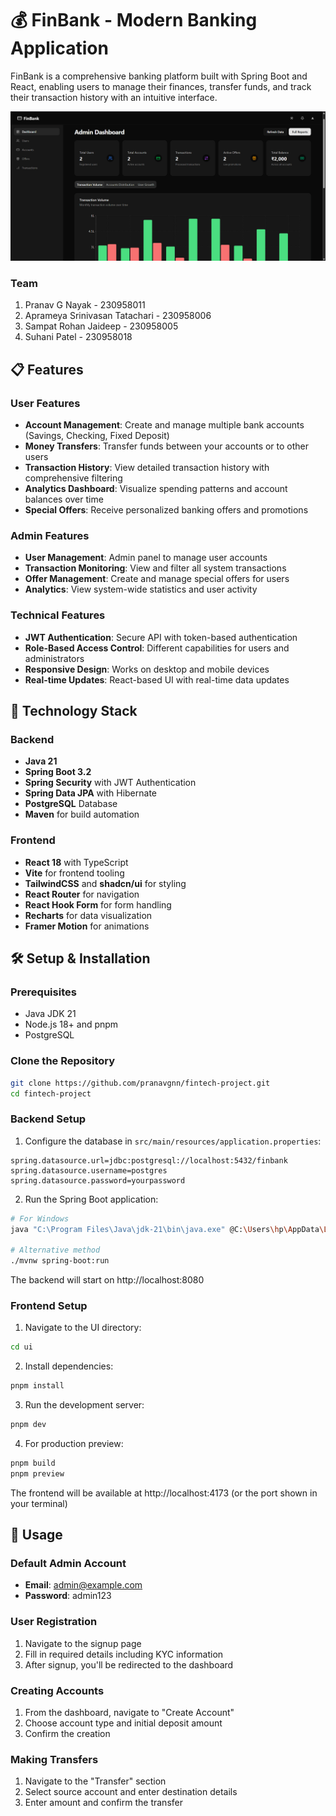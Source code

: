 # 💰 FinBank - Modern Banking Application

FinBank is a comprehensive banking platform built with Spring Boot and React, enabling users to manage their finances, transfer funds, and track their transaction history with an intuitive interface.

![FinBank Dashboard](https://github.com/pranavgnn/fintech-project/raw/main/screenshots/dashboard.png)

### Team

1. Pranav G Nayak - 230958011
2. Aprameya Srinivasan Tatachari - 230958006
3. Sampat Rohan Jaideep - 230958005
4. Suhani Patel - 230958018

## 📋 Features

### User Features

- **Account Management**: Create and manage multiple bank accounts (Savings, Checking, Fixed Deposit)
- **Money Transfers**: Transfer funds between your accounts or to other users
- **Transaction History**: View detailed transaction history with comprehensive filtering
- **Analytics Dashboard**: Visualize spending patterns and account balances over time
- **Special Offers**: Receive personalized banking offers and promotions

### Admin Features

- **User Management**: Admin panel to manage user accounts
- **Transaction Monitoring**: View and filter all system transactions
- **Offer Management**: Create and manage special offers for users
- **Analytics**: View system-wide statistics and user activity

### Technical Features

- **JWT Authentication**: Secure API with token-based authentication
- **Role-Based Access Control**: Different capabilities for users and administrators
- **Responsive Design**: Works on desktop and mobile devices
- **Real-time Updates**: React-based UI with real-time data updates

## 🚀 Technology Stack

### Backend

- **Java 21**
- **Spring Boot 3.2**
- **Spring Security** with JWT Authentication
- **Spring Data JPA** with Hibernate
- **PostgreSQL** Database
- **Maven** for build automation

### Frontend

- **React 18** with TypeScript
- **Vite** for frontend tooling
- **TailwindCSS** and **shadcn/ui** for styling
- **React Router** for navigation
- **React Hook Form** for form handling
- **Recharts** for data visualization
- **Framer Motion** for animations

## 🛠️ Setup & Installation

### Prerequisites

- Java JDK 21
- Node.js 18+ and pnpm
- PostgreSQL

### Clone the Repository

```bash
git clone https://github.com/pranavgnn/fintech-project.git
cd fintech-project
```

### Backend Setup

1. Configure the database in `src/main/resources/application.properties`:

```properties
spring.datasource.url=jdbc:postgresql://localhost:5432/finbank
spring.datasource.username=postgres
spring.datasource.password=yourpassword
```

2. Run the Spring Boot application:

```bash
# For Windows
java "C:\Program Files\Java\jdk-21\bin\java.exe" @C:\Users\hp\AppData\Local\Temp\cp_9hzj3phdqplk14ba5c3ifdsru.argfile com.fintech.FintechApplication

# Alternative method
./mvnw spring-boot:run
```

The backend will start on http://localhost:8080

### Frontend Setup

1. Navigate to the UI directory:

```bash
cd ui
```

2. Install dependencies:

```bash
pnpm install
```

3. Run the development server:

```bash
pnpm dev
```

4. For production preview:

```bash
pnpm build
pnpm preview
```

The frontend will be available at http://localhost:4173 (or the port shown in your terminal)

## 📱 Usage

### Default Admin Account

- **Email**: admin@example.com
- **Password**: admin123

### User Registration

1. Navigate to the signup page
2. Fill in required details including KYC information
3. After signup, you'll be redirected to the dashboard

### Creating Accounts

1. From the dashboard, navigate to "Create Account"
2. Choose account type and initial deposit amount
3. Confirm the creation

### Making Transfers

1. Navigate to the "Transfer" section
2. Select source account and enter destination details
3. Enter amount and confirm the transfer
